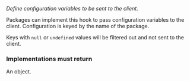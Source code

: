 *Define configuration variables to be sent to the client.*

Packages can implement this hook to pass configuration variables to the client.
Configuration is keyed by the name of the package.

Keys with `null` or `undefined` values will be filtered out and not sent to the
client.

<h3>Implementations must return</h3>

An object.
